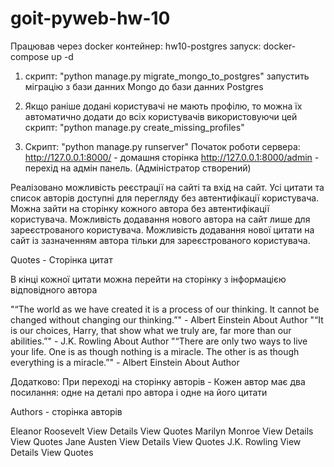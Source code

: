 # goit-pyweb-hw-10

Працював через docker контейнер: hw10-postgres
запуск: docker-compose up -d

1. скрипт: "python manage.py migrate_mongo_to_postgres"
запустить міграцію з бази данних Mongo до бази данних Postgres

2. Якщо раніше додані користувачі не мають профілю, то можна їх автоматично додати до всіх користувачів
використовуючи цей скрипт: "python manage.py create_missing_profiles"

3. Скрипт: "python manage.py runserver"
Початок роботи сервера:
http://127.0.0.1:8000/  - домашня сторінка
http://127.0.0.1:8000/admin  - перехід на адмін панель. (Адміністратор створений)

Реалізовано можливість реєстрації на сайті та вхід на сайт.
Усі цитати та список авторів доступні для перегляду без автентифікації користувача.
Можна зайти на сторінку кожного автора без автентифікації користувача.
Можливість додавання нового автора на сайт лише для зареєстрованого користувача.
Можливість додавання нової цитати на сайт із зазначенням автора тільки для зареєстрованого користувача.


Quotes - Сторінка цитат

В кінці кожної цитати можна перейти на сторінку з інформацією відповідного автора

"“The world as we have created it is a process of our thinking. It cannot be changed without changing our thinking.”" - Albert Einstein About Author
"“It is our choices, Harry, that show what we truly are, far more than our abilities.”" - J.K. Rowling About Author
"“There are only two ways to live your life. One is as though nothing is a miracle. The other is as though everything is a miracle.”" - Albert Einstein About Author

Додатково:
При переході на сторінку авторів   -   Кожен автор має два посилання: одне на деталі про автора і одне на його цитати

Authors  - сторінка авторів

Eleanor Roosevelt View Details View Quotes
Marilyn Monroe View Details View Quotes
Jane Austen View Details View Quotes
J.K. Rowling View Details View Quotes
